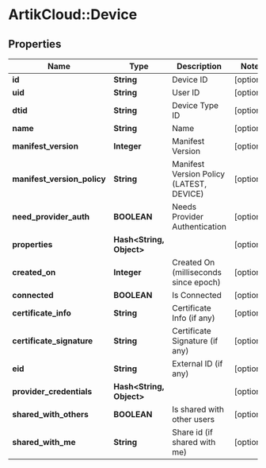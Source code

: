 # ArtikCloud::Device

## Properties
Name | Type | Description | Notes
------------ | ------------- | ------------- | -------------
**id** | **String** | Device ID | [optional] 
**uid** | **String** | User ID | [optional] 
**dtid** | **String** | Device Type ID | [optional] 
**name** | **String** | Name | [optional] 
**manifest_version** | **Integer** | Manifest Version | [optional] 
**manifest_version_policy** | **String** | Manifest Version Policy (LATEST, DEVICE) | [optional] 
**need_provider_auth** | **BOOLEAN** | Needs Provider Authentication | [optional] 
**properties** | **Hash&lt;String, Object&gt;** |  | [optional] 
**created_on** | **Integer** | Created On (milliseconds since epoch) | [optional] 
**connected** | **BOOLEAN** | Is Connected | [optional] 
**certificate_info** | **String** | Certificate Info (if any) | [optional] 
**certificate_signature** | **String** | Certificate Signature (if any) | [optional] 
**eid** | **String** | External ID (if any) | [optional] 
**provider_credentials** | **Hash&lt;String, Object&gt;** |  | [optional] 
**shared_with_others** | **BOOLEAN** | Is shared with other users | [optional] 
**shared_with_me** | **String** | Share id (if shared with me) | [optional] 


